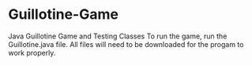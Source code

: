 # Guillotine-Game
Java Guillotine Game and Testing Classes
To run the game, run the Guillotine.java file. All files will need to be downloaded for the progam to work properly.

